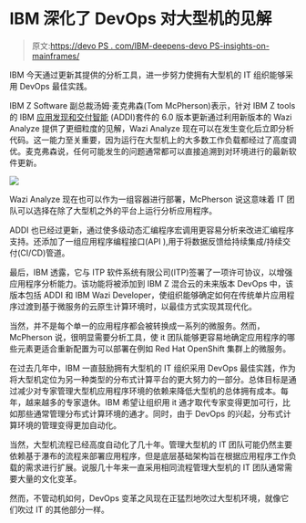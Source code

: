 # IBM 深化了 DevOps 对大型机的见解

> 原文:[https://devo PS . com/IBM-deepens-devo PS-insights-on-mainframes/](https://devops.com/ibm-deepens-devops-insights-on-mainframes/)

IBM 今天通过更新其提供的分析工具，进一步努力使拥有大型机的 IT 组织能够采用 DevOps 最佳实践。

IBM Z Software 副总裁汤姆·麦克弗森(Tom McPherson)表示，针对 IBM Z tools 的 IBM [应用发现和交付智能](https://www.ibm.com/products/app-discovery-and-delivery-intelligence) (ADDI)套件的 6.0 版本更新通过利用新版本的 Wazi Analyze 提供了更细粒度的见解，Wazi Analyze 现在可以在发生变化后立即分析代码。这一能力至关重要，因为运行在大型机上的大多数工作负载都经过了高度调优。麦克弗森说，任何可能发生的问题通常都可以直接追溯到对环境进行的最新软件更新。

![](../Images/dbcc28b5b8e439f8283b91af5ecc3b89.png)

Wazi Analyze 现在也可以作为一组容器进行部署，McPherson 说这意味着 IT 团队可以选择在除了大型机之外的平台上运行分析应用程序。

ADDI 也已经过更新，通过使多级动态汇编程序宏调用更容易分析来改进汇编程序支持。还添加了一组应用程序编程接口(API ),用于将数据反馈给持续集成/持续交付(CI/CD)管道。

最后，IBM 透露，它与 ITP 软件系统有限公司(ITP)签署了一项许可协议，以增强应用程序分析能力。该功能将被添加到 IBM Z 混合云的未来版本 DevOps 中，该版本包括 ADDI 和 IBM Wazi Developer，使组织能够确定如何在传统单片应用程序过渡到基于微服务的云原生计算环境时，以最佳方式实现其现代化。

当然，并不是每个单一的应用程序都会被转换成一系列的微服务。然而，McPherson 说，很明显需要分析工具，使 it 团队能够更容易地确定应用程序的哪些元素更适合重新配置为可以部署在例如 Red Hat OpenShift 集群上的微服务。

在过去几年中，IBM 一直鼓励拥有大型机的 IT 组织采用 DevOps 最佳实践，作为将大型机定位为另一种类型的分布式计算平台的更大努力的一部分。总体目标是通过减少对专家管理大型机应用程序环境的依赖来降低大型机的总体拥有成本。每年，越来越多的专家退休。IBM 希望让组织用 it 通才取代专家变得更加可行，比如那些通常管理分布式计算环境的通才。同时，由于 DevOps 的兴起，分布式计算环境的管理变得更加自动化。

当然，大型机流程已经高度自动化了几十年。管理大型机的 IT 团队可能仍然主要依赖基于瀑布的流程来部署应用程序，但是底层基础架构旨在根据应用程序工作负载的需求进行扩展。说服几十年来一直采用相同流程管理大型机的 IT 团队通常需要大量的文化变革。

然而，不管动机如何，DevOps 变革之风现在正猛烈地吹过大型机环境，就像它们吹过 IT 的其他部分一样。